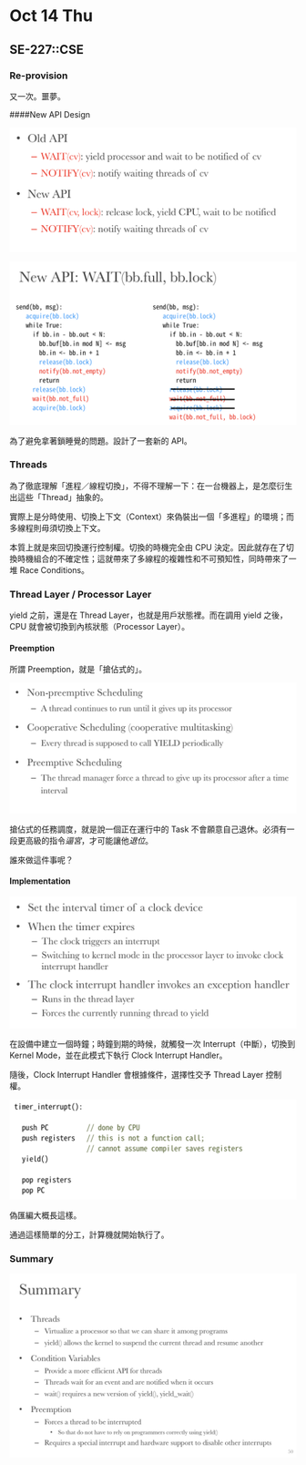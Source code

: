 # Oct 14 Thu

## SE-227::CSE

### Re-provision

又一次。噩夢。

####New API Design

![image-20191114102845374](14.assets/image-20191114102845374.png)

![image-20191114102935400](14.assets/image-20191114102935400.png)

為了避免拿著鎖睡覺的問題。設計了一套新的 API。

### Threads

為了徹底理解「進程／線程切換」，不得不理解一下：在一台機器上，是怎麼衍生出這些「Thread」抽象的。

實際上是分時使用、切換上下文（Context）來偽裝出一個「多進程」的環境；而多線程則毋須切換上下文。

本質上就是來回切換運行控制權。切換的時機完全由 CPU 決定。因此就存在了切換時機組合的不確定性；這就帶來了多線程的複雜性和不可預知性，同時帶來了一堆 Race Conditions。

### Thread Layer / Processor Layer

yield 之前，還是在 Thread Layer，也就是用戶狀態裡。而在調用 yield 之後，CPU 就會被切換到內核狀態（Processor Layer）。

####     Preemption

所謂 Preemption，就是「搶佔式的」。

![image-20191114110707769](14.assets/image-20191114110707769.png)

搶佔式的任務調度，就是說一個正在運行中的 Task 不會願意自己退休。必須有一段更高級的指令*逼宮*，才可能讓他*退位*。

誰來做這件事呢？

#### Implementation

![image-20191114111134412](14.assets/image-20191114111134412.png)

在設備中建立一個時鐘；時鐘到期的時候，就觸發一次 Interrupt（中斷），切換到 Kernel Mode，並在此模式下執行 Clock Interrupt Handler。

隨後，Clock Interrupt Handler 會根據條件，選擇性交予 Thread Layer 控制權。

![image-20191114111627160](14.assets/image-20191114111627160.png)

偽匯編大概長這樣。

通過這樣簡單的分工，計算機就開始執行了。

### Summary

![image-20191114111826129](14.assets/image-20191114111826129.png)

